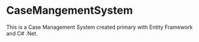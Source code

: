 # CaseMangementSystem

This is a Case Management System created primary with Entity Framework and C# .Net. 
